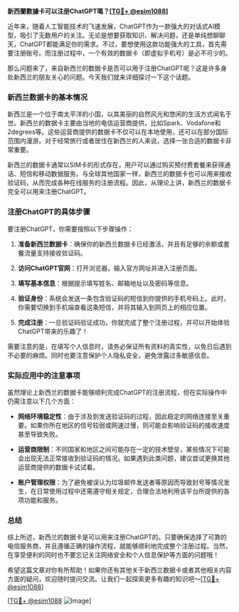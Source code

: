 **新西蘭數據卡可以注册ChatGPT嗎？[[TG💪+ @esim1088](https://t.me/s/esim1088)]**

近年来，随着人工智能技术的飞速发展，ChatGPT作为一款强大的对话式AI模型，吸引了无数用户的关注。无论是想要获取知识、解决问题，还是单纯想聊聊天，ChatGPT都能满足你的需求。不过，要想使用这款功能强大的工具，首先需要注册账号。而注册过程中，一个有效的数据卡（即虚拟手机号）是必不可少的。

那么问题来了，来自新西兰的数据卡是否可以用于注册ChatGPT呢？这是许多身处新西兰的朋友关心的问题。今天我们就来详细探讨一下这个话题。

### 新西兰数据卡的基本情况

新西兰是一个位于南太平洋的小国，以其美丽的自然风光和悠闲的生活方式闻名于世。新西兰的数据卡主要由当地的电信运营商提供，比如Spark、Vodafone和2degrees等。这些运营商提供的数据卡不仅可以在本地使用，还可以在部分国际范围内漫游。对于经常旅行或者居住在新西兰的人来说，选择一张合适的数据卡非常重要。

新西兰的数据卡通常以SIM卡的形式存在，用户可以通过购买预付费套餐来获得通话、短信和移动数据服务。与全球其他国家一样，新西兰的数据卡也可以用来接收验证码，从而完成各种在线服务的注册流程。因此，从理论上讲，新西兰的数据卡完全可以用来注册ChatGPT。

### 注册ChatGPT的具体步骤

要注册ChatGPT，你需要按照以下步骤操作：

1. **准备新西兰数据卡**：确保你的新西兰数据卡已经激活，并且有足够的余额或套餐流量支持接收验证码。
   
2. **访问ChatGPT官网**：打开浏览器，输入官方网址并进入注册页面。

3. **填写基本信息**：根据提示填写姓名、邮箱地址以及密码等信息。

4. **验证身份**：系统会发送一条包含验证码的短信到你提供的手机号码上。此时，你需要切换到手机端查看这条短信，并将其输入到网页上的相应位置。

5. **完成注册**：一旦验证码验证成功，你就完成了整个注册过程，并可以开始体验ChatGPT带来的乐趣了！

需要注意的是，在填写个人信息时，请务必保证所有资料的真实性，以免日后遇到不必要的麻烦。同时也要注意保护个人隐私安全，避免泄露过多敏感信息。

### 实际应用中的注意事项

虽然理论上新西兰的数据卡能够顺利完成ChatGPT的注册流程，但在实际操作中仍需注意以下几个方面：

- **网络环境稳定性**：由于涉及到发送验证码的过程，因此稳定的网络连接至关重要。如果你所在地区的信号较弱或网速过慢，则可能会影响验证码的接收速度甚至导致失败。
  
- **运营商限制**：不同国家和地区之间可能存在一定的技术壁垒，某些情况下可能会出现无法正常接收到验证码的情况。如果遇到此类问题，建议尝试更换其他运营商提供的数据卡试试看。
  
- **账户管理权限**：为了避免被误认为垃圾邮件发送者等原因而导致封号等情况发生，在日常使用过程中还需遵守相关规定，合理合法地利用该平台所提供的各项功能和服务。

### 总结

综上所述，新西兰的数据卡是可以用来注册ChatGPT的。只要确保选择了可靠的电信服务商，并且遵循正确的操作流程，就能够顺利地完成整个注册过程。当然，在享受便利的同时也不要忘记关注网络安全和个人信息保护等方面的问题哦！

希望这篇文章对你有所帮助！如果你还有其他关于新西兰数据卡或者其他相关内容方面的疑问，欢迎随时提问交流。让我们一起探索更多有趣的知识吧～[[TG💪+ @esim1088](https://t.me/s/esim1088)]

[[TG💪+ @esim1088](https://t.me/s/esim1088) ![Image](https://i.postimg.cc/4NQfJmqS/Snipaste-2025-05-13-00-14-12.png)]
